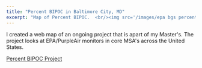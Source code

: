 ```yaml
---
title: "Percent BIPOC in Baltimore City, MD"
excerpt: "Map of Percent BIPOC.  <br/><img src='/images/epa bgs percent BIPOC.png'>"
---
```


I created a web map of an ongoing project that is apart of my Master's. The project looks at EPA/PurpleAir monitors in core MSA's across the United States.

<a href="https://Sgibson64.github.io/files/New Microsoft Word Document.pdf">Percent BIPOC Project</a>

